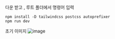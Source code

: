 다운 받고 , 루트 폴더에서 명령어 입력
```
npm install -D tailwindcss postcss autoprefixer
npm run dev
```
초기 이미지
![image](https://github.com/user-attachments/assets/1586eebe-3bc6-4af9-8fb5-890d37dd8774)
